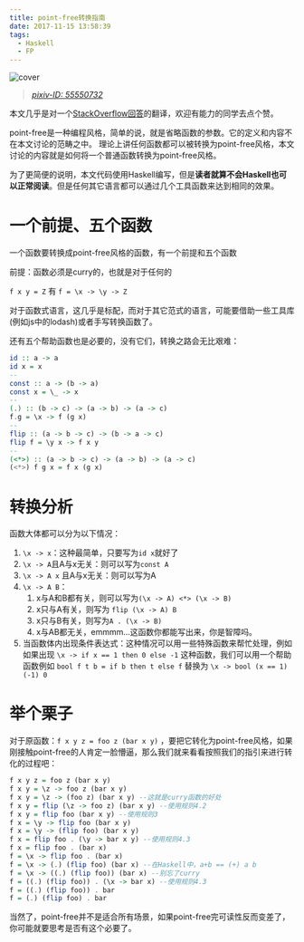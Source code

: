 ```yaml
---
title: point-free转换指南
date: 2017-11-15 13:58:39
tags:
  - Haskell
  - FP
---
```


![cover](http://oanr6klwj.bkt.clouddn.com/blog/point-free-guide.jpg)
> [*pixiv-ID: 55550732*](https://www.pixiv.net/member_illust.php?mode=medium&illust_id=55550732)

本文几乎是对一个[StackOverflow回答](https://stackoverflow.com/questions/29596285/point-free-problems-in-haskell/29596461#29596461)的翻译，欢迎有能力的同学去点个赞。

point-free是一种编程风格，简单的说，就是省略函数的参数。它的定义和内容不在本文讨论的范畴之中。
理论上讲任何函数都可以被转换为point-free风格，本文讨论的内容就是如何将一个普通函数转换为point-free风格。

为了更简便的说明，本文代码使用Haskell编写，但是**读者就算不会Haskell也可以正常阅读**。但是任何其它语言都可以通过几个工具函数来达到相同的效果。

<!--more-->

# 一个前提、五个函数

一个函数要转换成point-free风格的函数，有一个前提和五个函数

前提：函数必须是curry的，也就是对于任何的

`f x y = Z` 有 `f = \x -> \y -> Z`

对于函数式语言，这几乎是标配，而对于其它范式的语言，可能要借助一些工具库(例如js中的lodash)或者手写转换函数了。

还有五个帮助函数也是必要的，没有它们，转换之路会无比艰难：

```haskell
id :: a -> a
id x = x
--
const :: a -> (b -> a)
const x = \_ -> x
--
(.) :: (b -> c) -> (a -> b) -> (a -> c)
f.g = \x -> f (g x)
--
flip :: (a -> b -> c) -> (b -> a -> c)
flip f = \y x -> f x y
--
(<*>) :: (a -> b -> c) -> (a -> b) -> (a -> c)
(<*>) f g x = f x (g x)
```

# 转换分析

函数大体都可以分为以下情况：

1. `\x -> x`：这种最简单，只要写为`id x`就好了
2. `\x -> A`且A与x无关：则可以写为`const A`
3. `\x -> A x` 且A与x无关：则可以写为A
4. `\x -> A B`：
   1. x与A和B都有关，则可以写为`(\x -> A) <*> (\x -> B)`
   2. x只与A有关，则写为 `flip (\x -> A) B`
   3. x只与B有关，则写为`A . (\x -> B)`
   4. x与AB都无关，emmmm…这函数你都能写出来，你是智障吗。
5. 当函数体内出现条件表达式：这种情况可以用一些特殊函数来帮忙处理，例如如果出现
   `\x -> if x == 1 then 0 else -1`
   这种函数，我们可以用一个帮助函数例如
   `bool f t b = if b then t else f`
   替换为
   `\x -> bool (x == 1) (-1) 0`


# 举个栗子

对于原函数：`f x y z = foo z (bar x y)` ，要把它转化为point-free风格，如果刚接触point-free的人肯定一脸懵逼，那么我们就来看看按照我们的指引来进行转化的过程吧：

```haskell
f x y z = foo z (bar x y)
f x y = \z -> foo z (bar x y)
f x y = \z -> (foo z) (bar x y) --这就是curry函数的好处
f x y = flip (\z -> foo z) (bar x y) --使用规则4.2
f x y = flip foo (bar x y) --使用规则3
f x = \y -> flip foo (bar x y)
f x = \y -> (flip foo) (bar x y)
f x = flip foo . (\y -> bar x y) --使用规则4.3
f x = flip foo . (bar x)
f = \x -> flip foo . (bar x)
f = \x -> (.) (flip foo) (bar x) --在Haskell中，a+b == (+) a b
f = \x -> ((.) (flip foo)) (bar x) --别忘了curry
f = ((.) (flip foo)) . (\x -> bar x) --使用规则4.3
f = ((.) (flip foo)) . bar
f = (.) (flip foo) . bar
```



当然了，point-free并不是适合所有场景，如果point-free完可读性反而变差了，你可能就要思考是否有这个必要了。